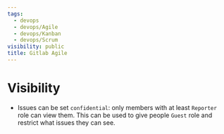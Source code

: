 ```yaml
---
tags:
  - devops
  - devops/Agile
  - devops/Kanban
  - devops/Scrum
visibility: public
title: Gitlab Agile
---
```


# Visibility

- Issues can be set `confidential`: only members with at least `Reporter` role can view them. This can be used to give people `Guest` role and restrict what issues they can see.
